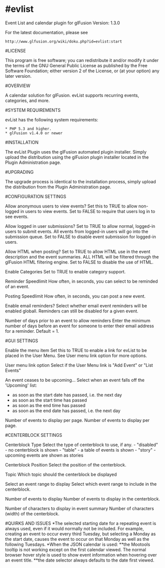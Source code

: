 #evlist
======

Event List and calendar plugin for glFusion
Version: 1.3.0

For the latest documentation, please see

	http://www.glfusion.org/wiki/doku.php?id=evlist:start

#LICENSE

This program is free software; you can redistribute it and/or modify it under
the terms of the GNU General Public License as published by the Free Software
Foundation; either version 2 of the License, or (at your option) any later
version.

#OVERVIEW

A calendar solution for glFusion. evList supports recurring events, 
categories, and more.

#SYSTEM REQUIREMENTS

evList has the following system requirements:

    * PHP 5.3 and higher.
    * glFusion v1.4.0 or newer

#INSTALLATION

The evList  Plugin uses the glFusion automated plugin installer.
Simply upload the distribution using the glFusion plugin installer located in
the Plugin Administration page.

#UPGRADING

The upgrade process is identical to the installation process, simply upload
the distribution from the Plugin Administration page.

#CONFIGURATION SETTINGS

Allow anonymous users to view events?
    Set this to TRUE to allow non-logged in users to view events.  Set to
    FALSE to require that users log in to see events.

Allow logged in user submissions?
    Set to TRUE to allow normal, logged-in users to submit events. All events
    from logged-in users will go into the submission queue.
    Set to FALSE to disable event submission for logged-in users.

Allow HTML when posting?
    Set to TRUE to allow HTML use in the event description and the event
    summaries.  ALL HTML will be filtered through the glFusion HTML filtering
    engine.  Set to FALSE to disable the use of HTML.

Enable Categories
    Set to TRUE to enable category support.

Reminder Speedlimit
    How often, in seconds, you can select to be reminded of an event.

Posting Speedlimit
    How often, in seconds, you can post a new event.

Enable email reminders?
    Select whether email event reminders will be enabled globall.
    Reminders can still be disabled for a given event.

Number of days prior to an event to allow reminders
    Enter the minimum number of days before an event for someone to 
    enter their email address for a reminder. Default = 1.

#GUI SETTINGS

Enable the menu item
    Set this to TRUE to enable a link for evList to be placed in the User Menu.
    See User menu link option for more options.

User menu link option
    Select if the User Menu link is "Add Event" or "List Events"

An event ceases to be upcoming...
	Select when an event falls off the 'Upcoming' list:
  - as soon as the start date has passed, i.e. the next day
  - as soon as the start time has passed
  - as soon as the end time has passed
  - as soon as the end date has passed, i.e. the next day

Number of events to display per page.
	Number of events to display per page.

#CENTERBLOCK SETTINGS

Centerblock Type
    Select the type of centerblock to use, if any.
    - "disabled" - no centerblock is shown
    - "table" - a table of events is shown
    - "story" - upcoming events are shown as stories

Centerblock Position
    Select the position of the centerblock.

Topic
    Which topic should the centerblock be displayed

Select an event range to display
    Select which event range to include in the centerblock.

Number of events to display
    Number of events to display in the centerblock.

Number of characters to display in event summary
    Number of characters (width) of the centerblock.


#QUIRKS AND ISSUES
*The selected starting date for a repeating event is always used, even if it
would normally not be included.  For example, creating an event to occur
every third Tuesday, but selecting a Monday as the start date, causes the
event to occur on that Monday as well as the following Tuesdays.
*When the JSON calendar is used:
**the Mootools tooltip is not working except on the first calendar viewed. The normal browser hover style is used to show event information when hovering over an event title.
**the date selector always defaults to the date first viewed.
